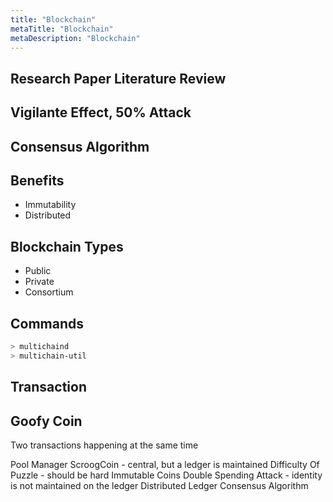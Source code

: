```yaml
---
title: "Blockchain"
metaTitle: "Blockchain"
metaDescription: "Blockchain"
---
```


## Research Paper Literature Review

## Vigilante Effect, 50% Attack

## Consensus Algorithm

## Benefits

- Immutability
- Distributed

## Blockchain Types

- Public
- Private
- Consortium

## Commands

```bash
> multichaind
> multichain-util
```

## Transaction

## Goofy Coin

Two transactions happening at the same time

Pool Manager
ScroogCoin - central, but a ledger is maintained
Difficulty Of Puzzle - should be hard
Immutable Coins
Double Spending Attack - identity is not maintained on the ledger
Distributed Ledger
Consensus Algorithm
